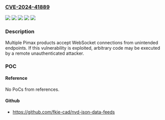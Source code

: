### [CVE-2024-41889](https://cve.mitre.org/cgi-bin/cvename.cgi?name=CVE-2024-41889)
![](https://img.shields.io/static/v1?label=Product&message=PiTool&color=blue)
![](https://img.shields.io/static/v1?label=Product&message=Pimax%20Play&color=blue)
![](https://img.shields.io/static/v1?label=Version&message=%3D%20all%20versions%20&color=brighgreen)
![](https://img.shields.io/static/v1?label=Version&message=%3D%20prior%20to%20V1.21.01%20&color=brighgreen)
![](https://img.shields.io/static/v1?label=Vulnerability&message=Improper%20restriction%20of%20communication%20channel%20to%20intended%20endpoints&color=brighgreen)

### Description

Multiple Pimax products accept WebSocket connections from unintended endpoints. If this vulnerability is exploited, arbitrary code may be executed by a remote unauthenticated attacker.

### POC

#### Reference
No PoCs from references.

#### Github
- https://github.com/fkie-cad/nvd-json-data-feeds

